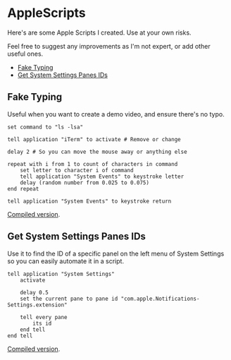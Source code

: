 # AppleScripts

Here's are some Apple Scripts I created. Use at your own risks.

Feel free to suggest any improvements as I'm not expert, or add other useful ones.

- [Fake Typing](#fake-typing)
- [Get System Settings Panes IDs](#get-system-settings-panes-ids)

## Fake Typing

Useful when you want to create a demo video, and ensure there's no typo.

```applescript
set command to "ls -lsa"

tell application "iTerm" to activate # Remove or change

delay 2 # So you can move the mouse away or anything else

repeat with i from 1 to count of characters in command
    set letter to character i of command
    tell application "System Events" to keystroke letter
    delay (random number from 0.025 to 0.075)
end repeat

tell application "System Events" to keystroke return
```

[Compiled version](scripts/fake-typing.scpt).

## Get System Settings Panes IDs

Use it to find the ID of a specific panel on the left menu of System Settings so you can easily automate it in a script.

```applescript
tell application "System Settings"
    activate

    delay 0.5
    set the current pane to pane id "com.apple.Notifications-Settings.extension"

    tell every pane
        its id
    end tell
end tell
```

[Compiled version](scripts/get-system-settings-panes-ids.scpt).
